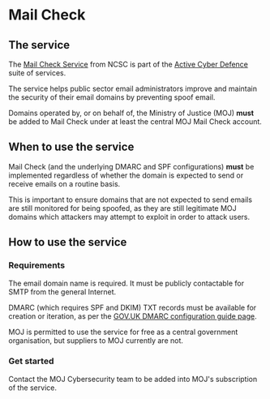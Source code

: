 # Mail Check

## The service

The [Mail Check Service](https://www.ncsc.gov.uk/blog-post/helping-secure-public-sector-email-mail-check) from NCSC is part of the [Active Cyber Defence](https://www.ncsc.gov.uk/blog-post/active-cyber-defence-tackling-cyber-attacks-uk) suite of services.

The service helps public sector email administrators improve and maintain the security of their email domains by preventing spoof email.

Domains operated by, or on behalf of, the Ministry of Justice \(MOJ\) **must** be added to Mail Check under at least the central MOJ Mail Check account.

## When to use the service

Mail Check \(and the underlying DMARC and SPF configurations\) **must** be implemented regardless of whether the domain is expected to send or receive emails on a routine basis.

This is important to ensure domains that are not expected to send emails are still monitored for being spoofed, as they are still legitimate MOJ domains which attackers may attempt to exploit in order to attack users.

## How to use the service

### Requirements

The email domain name is required. It must be publicly contactable for SMTP from the general Internet.

DMARC \(which requires SPF and DKIM\) TXT records must be available for creation or iteration, as per the [GOV.UK DMARC configuration guide page](https://www.gov.uk/guidance/set-up-government-email-services-securely#create-and-iterate-dmarc-records).

MOJ is permitted to use the service for free as a central government organisation, but suppliers to MOJ currently are not.

### Get started

Contact the MOJ Cybersecurity team to be added into MOJ's subscription of the service.

